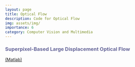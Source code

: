```yaml
---
layout: page
title: Optical Flow
description: Code for Optical Flow
img: assets/img/
importance: 6
category: Computer Vision and Multimedia
---
```


<p>
    <h3 style="text-align: left; color: #666699">Superpixel-Based Large Displacement Optical Flow</h3> <a href="http://mml.citi.sinica.edu.tw/papers/SPLDOF_code.php">(Matlab)</a>
</p>
